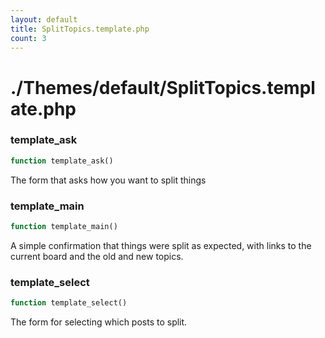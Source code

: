 ```yaml
---
layout: default
title: SplitTopics.template.php
count: 3
---
```


# ./Themes/default/SplitTopics.template.php

### template_ask

```php
function template_ask()
```
The form that asks how you want to split things




### template_main

```php
function template_main()
```
A simple confirmation that things were split as expected, with links to the current board and the old and new topics.




### template_select

```php
function template_select()
```
The form for selecting which posts to split.




